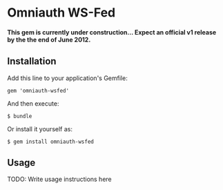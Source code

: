 # Omniauth WS-Fed

#### This gem is currently under construction... Expect an official v1 release by the the end of June 2012.

## Installation

Add this line to your application's Gemfile:

    gem 'omniauth-wsfed'

And then execute:

    $ bundle

Or install it yourself as:

    $ gem install omniauth-wsfed

## Usage

TODO: Write usage instructions here

